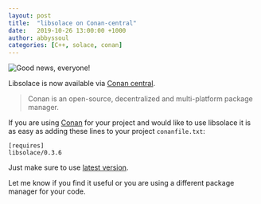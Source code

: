 ```yaml
---
layout: post
title:  "libsolace on Conan-central"
date:   2019-10-26 13:00:00 +1000
author: abbyssoul
categories: [C++, solace, conan]
---
```



![Good news, everyone!](http://www.quickmeme.com/img/be/beeea97c622c5614a80371eb0aece7082a3ff1b50421cf5acae3125c65ba5d8f.jpg)

Libsolace is now available via [Conan central][libsolace-conan-latest].

> Conan is an open-source, decentralized and multi-platform
package manager.

If you are using [Conan](https://conan.io/) for your project and would like to use libsolace it is as easy as adding these lines to your project `conanfile.txt`:
```
[requires]
libsolace/0.3.6
```

Just make sure to use [latest version][libsolace-conan-latest].

Let me know if you find it useful or you are using a different package manager for your code.

[libsolace-conan-latest]: https://bintray.com/conan/conan-center/libsolace%3A_/_latestVersion

